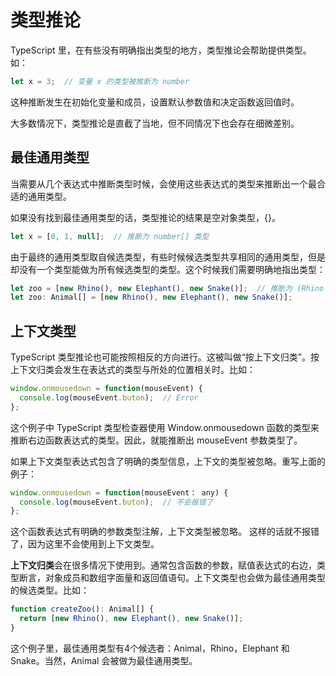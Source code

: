 # 类型推论

TypeScript 里，在有些没有明确指出类型的地方，类型推论会帮助提供类型。如：

```ts
let x = 3;  // 变量 x 的类型被推断为 number
```

这种推断发生在初始化变量和成员，设置默认参数值和决定函数返回值时。

大多数情况下，类型推论是直截了当地，但不同情况下也会存在细微差别。

## 最佳通用类型

当需要从几个表达式中推断类型时候，会使用这些表达式的类型来推断出一个最合适的通用类型。

如果没有找到最佳通用类型的话，类型推论的结果是空对象类型，{}。

```ts
let x = [0, 1, null];  // 推断为 number[] 类型
```

由于最终的通用类型取自候选类型，有些时候候选类型共享相同的通用类型，但是却没有一个类型能做为所有候选类型的类型。这个时候我们需要明确地指出类型：

```ts
let zoo = [new Rhino(), new Elephant(), new Snake()];  // 推断为 (Rhino | Elephant | Snake)[]
let zoo: Animal[] = [new Rhino(), new Elephant(), new Snake()];
```

## 上下文类型

TypeScript 类型推论也可能按照相反的方向进行。这被叫做“按上下文归类”。按上下文归类会发生在表达式的类型与所处的位置相关时。比如：

```ts
window.onmousedown = function(mouseEvent) {
  console.log(mouseEvent.buton);  // Error
};
```

这个例子中 TypeScript 类型检查器使用 Window.onmousedown 函数的类型来推断右边函数表达式的类型。因此，就能推断出 mouseEvent 参数类型了。

如果上下文类型表达式包含了明确的类型信息，上下文的类型被忽略。重写上面的例子：

```ts
window.onmousedown = function(mouseEvent： any) {
  console.log(mouseEvent.buton);  // 不会报错了
};
```

这个函数表达式有明确的参数类型注解，上下文类型被忽略。 这样的话就不报错了，因为这里不会使用到上下文类型。

**上下文归类**会在很多情况下使用到。通常包含函数的参数，赋值表达式的右边，类型断言，对象成员和数组字面量和返回值语句。上下文类型也会做为最佳通用类型的候选类型。比如：

```ts
function createZoo(): Animal[] {
  return [new Rhino(), new Elephant(), new Snake()];
}
```

这个例子里，最佳通用类型有4个候选者：Animal，Rhino，Elephant 和 Snake。当然，Animal 会被做为最佳通用类型。
